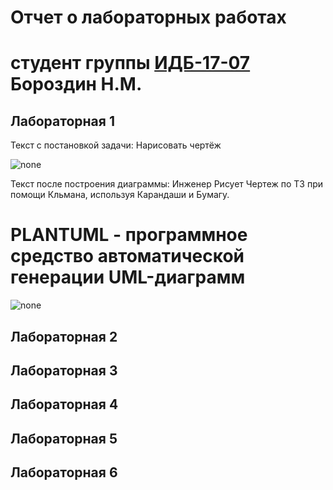 # Отчет о лабораторных работах
# студент группы [ИДБ-17-07](https://github.com/stankin/design-part-1/wiki/list-idb-17-07) Бороздин Н.М.

## Лабораторная 1

Текст с постановкой задачи: Нарисовать чертёж

![none](https://github.com/oyway6173/borozdin.github.io/blob/master/Lab_1/ramus1.JPG)

Текст после построения диаграммы: Инженер Рисует Чертеж по ТЗ при помощи Кльмана, используя Карандаши и Бумагу.

# PLANTUML - программное средство автоматической генерации UML-диаграмм

![none](https://github.com/oyway6173/borozdin.github.io/blob/master/Lab_1/ramus1.JPG)

## Лабораторная 2

## Лабораторная 3

## Лабораторная 4

## Лабораторная 5

## Лабораторная 6
